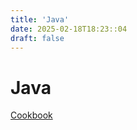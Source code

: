 ```yaml
---
title: 'Java'
date: 2025-02-18T18:23::04
draft: false
---
```


# Java

[Cookbook](Java%2041eea484ed3040b0a463727de76efe16/Cookbook%20463d4e4ad60a49ed9248d95875f373fa.md)
